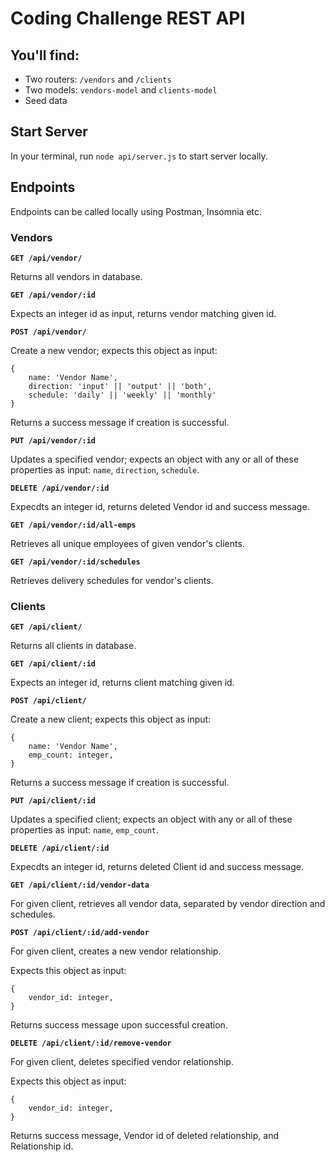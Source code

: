 # Coding Challenge REST API

## You'll find:

- Two routers: `/vendors` and `/clients`
- Two models: `vendors-model` and `clients-model`
- Seed data

## Start Server

In your terminal, run `node api/server.js` to start server locally.

## Endpoints

Endpoints can be called locally using Postman, Insomnia etc.

### Vendors

**`GET /api/vendor/`**

Returns all vendors in database.

**`GET /api/vendor/:id`**

Expects an integer id as input, returns vendor matching given id.

**`POST /api/vendor/`**

Create a new vendor; expects this object as input:

```
{
    name: 'Vendor Name',
    direction: 'input' || 'output' || 'both',
    schedule: 'daily' || 'weekly' || 'monthly'
}
```

Returns a success message if creation is successful.

**`PUT /api/vendor/:id`**

Updates a specified vendor; expects an object with any or all of these properties as input: `name`, `direction`, `schedule`.

**`DELETE /api/vendor/:id`**

Expecdts an integer id, returns deleted Vendor id and success message.

**`GET /api/vendor/:id/all-emps`**

Retrieves all unique employees of given vendor's clients.

**`GET /api/vendor/:id/schedules`**

Retrieves delivery schedules for vendor's clients.

### Clients

**`GET /api/client/`**

Returns all clients in database.

**`GET /api/client/:id`**

Expects an integer id, returns client matching given id.

**`POST /api/client/`**

Create a new client; expects this object as input:

```
{
    name: 'Vendor Name',
    emp_count: integer,
}
```

Returns a success message if creation is successful.

**`PUT /api/client/:id`**

Updates a specified client; expects an object with any or all of these properties as input: `name`, `emp_count`.

**`DELETE /api/client/:id`**

Expecdts an integer id, returns deleted Client id and success message.

**`GET /api/client/:id/vendor-data`**

For given client, retrieves all vendor data, separated by vendor direction and schedules.

**`POST /api/client/:id/add-vendor`**

For given client, creates a new vendor relationship.

Expects this object as input:

```
{
    vendor_id: integer,
}
```

Returns success message upon successful creation.

**`DELETE /api/client/:id/remove-vendor`**

For given client, deletes specified vendor relationship.

Expects this object as input:

```
{
    vendor_id: integer,
}
```

Returns success message, Vendor id of deleted relationship, and Relationship id.
